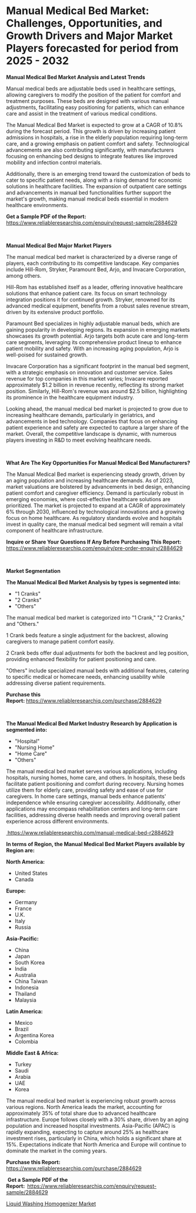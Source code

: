 <p><h1>Manual Medical Bed Market: Challenges, Opportunities, and Growth Drivers and Major Market Players forecasted for period from 2025 - 2032</h1></p><p><strong>Manual Medical Bed Market Analysis and Latest Trends</strong></p>
<p><p>Manual medical beds are adjustable beds used in healthcare settings, allowing caregivers to modify the position of the patient for comfort and treatment purposes. These beds are designed with various manual adjustments, facilitating easy positioning for patients, which can enhance care and assist in the treatment of various medical conditions.</p><p>The Manual Medical Bed Market is expected to grow at a CAGR of 10.8% during the forecast period. This growth is driven by increasing patient admissions in hospitals, a rise in the elderly population requiring long-term care, and a growing emphasis on patient comfort and safety. Technological advancements are also contributing significantly, with manufacturers focusing on enhancing bed designs to integrate features like improved mobility and infection control materials. </p><p>Additionally, there is an emerging trend toward the customization of beds to cater to specific patient needs, along with a rising demand for economic solutions in healthcare facilities. The expansion of outpatient care settings and advancements in manual bed functionalities further support the market's growth, making manual medical beds essential in modern healthcare environments.</p></p>
<p><strong>Get a Sample PDF of the Report:&nbsp;</strong> <a href="https://www.reliableresearchiq.com/enquiry/request-sample/2884629?utm_campaign=2469&utm_medium=2&utm_source=Github&utm_content=ia&utm_term=13032025&utm_id=manual-medical-bed">https://www.reliableresearchiq.com/enquiry/request-sample/2884629</a></p>
<p>&nbsp;</p>
<p><strong>Manual Medical Bed Major Market Players</strong></p>
<p><p>The manual medical bed market is characterized by a diverse range of players, each contributing to its competitive landscape. Key companies include Hill-Rom, Stryker, Paramount Bed, Arjo, and Invacare Corporation, among others.</p><p>Hill-Rom has established itself as a leader, offering innovative healthcare solutions that enhance patient care. Its focus on smart technology integration positions it for continued growth. Stryker, renowned for its advanced medical equipment, benefits from a robust sales revenue stream, driven by its extensive product portfolio.</p><p>Paramount Bed specializes in highly adjustable manual beds, which are gaining popularity in developing regions. Its expansion in emerging markets showcases its growth potential. Arjo targets both acute care and long-term care segments, leveraging its comprehensive product lineup to enhance patient mobility and safety. With an increasing aging population, Arjo is well-poised for sustained growth.</p><p>Invacare Corporation has a significant footprint in the manual bed segment, with a strategic emphasis on innovation and customer service. Sales revenue for top companies in this market varies; Invacare reported approximately $1.2 billion in revenue recently, reflecting its strong market position. Similarly, Hill-Rom's revenue was around $2.5 billion, highlighting its prominence in the healthcare equipment industry.</p><p>Looking ahead, the manual medical bed market is projected to grow due to increasing healthcare demands, particularly in geriatrics, and advancements in bed technology. Companies that focus on enhancing patient experience and safety are expected to capture a larger share of the market. Overall, the competitive landscape is dynamic, with numerous players investing in R&D to meet evolving healthcare needs.</p></p>
<p>&nbsp;</p>
<p><strong>What Are The Key Opportunities For Manual Medical Bed Manufacturers?</strong></p>
<p><p>The Manual Medical Bed market is experiencing steady growth, driven by an aging population and increasing healthcare demands. As of 2023, market valuations are bolstered by advancements in bed design, enhancing patient comfort and caregiver efficiency. Demand is particularly robust in emerging economies, where cost-effective healthcare solutions are prioritized. The market is projected to expand at a CAGR of approximately 6% through 2030, influenced by technological innovations and a growing focus on home healthcare. As regulatory standards evolve and hospitals invest in quality care, the manual medical bed segment will remain a vital component of healthcare infrastructure.</p></p>
<p><strong>Inquire or Share Your Questions If Any Before Purchasing This Report:</strong> <a href="https://www.reliableresearchiq.com/enquiry/pre-order-enquiry/2884629?utm_campaign=2469&utm_medium=2&utm_source=Github&utm_content=ia&utm_term=13032025&utm_id=manual-medical-bed">https://www.reliableresearchiq.com/enquiry/pre-order-enquiry/2884629</a></p>
<p>&nbsp;</p>
<p><strong>Market Segmentation</strong></p>
<p><strong>The Manual Medical Bed Market Analysis by types is segmented into:</strong></p>
<p><ul><li>"1 Cranks"</li><li>"2 Cranks"</li><li>"Others"</li></ul></p>
<p><p>The manual medical bed market is categorized into "1 Crank," "2 Cranks," and "Others." </p><p>1 Crank beds feature a single adjustment for the backrest, allowing caregivers to manage patient comfort easily. </p><p>2 Crank beds offer dual adjustments for both the backrest and leg position, providing enhanced flexibility for patient positioning and care. </p><p>"Others" include specialized manual beds with additional features, catering to specific medical or homecare needs, enhancing usability while addressing diverse patient requirements.</p></p>
<p><strong>Purchase this Report:&nbsp;</strong><a href="https://www.reliableresearchiq.com/purchase/2884629?utm_campaign=2469&utm_medium=2&utm_source=Github&utm_content=ia&utm_term=13032025&utm_id=manual-medical-bed">https://www.reliableresearchiq.com/purchase/2884629</a></p>
<p>&nbsp;</p>
<p><strong>The Manual Medical Bed Market Industry Research by Application is segmented into:</strong></p>
<p><ul><li>"Hospital"</li><li>"Nursing Home"</li><li>"Home Care"</li><li>"Others"</li></ul></p>
<p><p>The manual medical bed market serves various applications, including hospitals, nursing homes, home care, and others. In hospitals, these beds facilitate patient positioning and comfort during recovery. Nursing homes utilize them for elderly care, providing safety and ease of use for caregivers. In home care settings, manual beds enhance patients' independence while ensuring caregiver accessibility. Additionally, other applications may encompass rehabilitation centers and long-term care facilities, addressing diverse health needs and improving overall patient experience across different environments.</p></p>
<p><a href="https://www.reliableresearchiq.com/manual-medical-bed-r2884629?utm_campaign=2469&utm_medium=2&utm_source=Github&utm_content=ia&utm_term=13032025&utm_id=manual-medical-bed">&nbsp;https://www.reliableresearchiq.com/manual-medical-bed-r2884629</a></p>
<p><strong>In terms of Region, the Manual Medical Bed Market Players available by Region are:</strong></p>
<p>
    <p> <strong> North America: </strong>
        <ul>
            <li>United States</li>
            <li>Canada</li>
        </ul>
        </p> 
    <p> <strong> Europe: </strong>
        <ul>
            <li>Germany</li>
            <li>France</li>
            <li>U.K.</li>
            <li>Italy</li>
            <li>Russia</li>
        </ul>
        </p> 
    <p> <strong> Asia-Pacific: </strong>
        <ul>
            <li>China</li>
            <li>Japan</li>
            <li>South Korea</li>
            <li>India</li>
            <li>Australia</li>
            <li>China Taiwan</li>
            <li>Indonesia</li>
            <li>Thailand</li>
            <li>Malaysia</li>
        </ul>
        </p> 
    <p> <strong> Latin America: </strong>
        <ul>
            <li>Mexico</li>
            <li>Brazil</li>
            <li>Argentina Korea</li>
            <li>Colombia</li>
        </ul>
        </p> 
    <p> <strong> Middle East & Africa: </strong>
        <ul>
            <li>Turkey</li>
            <li>Saudi</li>
            <li>Arabia</li>
            <li>UAE</li>
            <li>Korea</li>
        </ul>
    </p>
    </p>
<p><p>The manual medical bed market is experiencing robust growth across various regions. North America leads the market, accounting for approximately 35% of total share due to advanced healthcare infrastructure. Europe follows closely with a 30% share, driven by an aging population and increased hospital investments. Asia-Pacific (APAC) is rapidly expanding, expecting to capture around 25% as healthcare investment rises, particularly in China, which holds a significant share at 15%. Expectations indicate that North America and Europe will continue to dominate the market in the coming years.</p></p>
<p><strong>Purchase this Report: </strong><a href="https://www.reliableresearchiq.com/purchase/2884629?utm_campaign=2469&utm_medium=2&utm_source=Github&utm_content=ia&utm_term=13032025&utm_id=manual-medical-bed">https://www.reliableresearchiq.com/purchase/2884629</a></p>
<p>&nbsp;<strong>Get a Sample PDF of the Report:&nbsp;&nbsp;</strong><a href="https://www.reliableresearchiq.com/enquiry/request-sample/2884629?utm_campaign=2469&utm_medium=2&utm_source=Github&utm_content=ia&utm_term=13032025&utm_id=manual-medical-bed">https://www.reliableresearchiq.com/enquiry/request-sample/2884629</a></p>
<p><strong></strong></p>
<p><p><a href="https://github.com/triattwood9919/Market-Research-Report-List-1/blob/main/liquid-washing-homogenizer-market.md?utm_campaign=2469&utm_medium=2&utm_source=Github&utm_content=ia&utm_term=13032025&utm_id=manual-medical-bed">Liquid Washing Homogenizer Market</a></p></p>